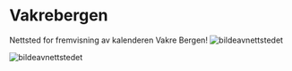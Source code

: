 # Vakrebergen
Nettsted for fremvisning av kalenderen Vakre Bergen! 
![bildeavnettstedet](https://github.com/h181221/Vakrebergen/blob/master/Vakre.JPG?raw=true)

![bildeavnettstedet](https://github.com/h181221/Vakrebergen/blob/master/Capture.JPG?raw=true)
